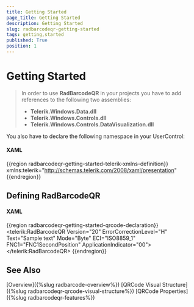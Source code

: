 ```yaml
---
title: Getting Started
page_title: Getting Started
description: Getting Started
slug: radbarcodeqr-getting-started
tags: getting,started
published: True
position: 1
---
```


# Getting Started

>In order to use __RadBarcodeQR__ in your projects you have to add references to the following two assemblies:
>	- __Telerik.Windows.Data.dll__ 
>	- __Telerik.Windows.Controls.dll__ 
>	- __Telerik.Windows.Controls.DataVisualization.dll__

You also have to declare the following namespace in your UserControl:

#### __XAML__
{{region radbarcodeqr-getting-started-telerik-xmlns-definition}}
	 xmlns:telerik="http://schemas.telerik.com/2008/xaml/presentation"
{{endregion}}

## Defining RadBarcodeQR

#### __XAML__
{{region radbarcodeqr-getting-started-qrcode-declaration}}
	<telerik:RadBarcodeQR  Version="20" ErrorCorrectionLevel="H" Text="Sample text" 
							Mode="Byte" ECI="ISO8859_1" 
							FNC1="FNC1SecondPosition" 
							ApplicationIndicator="00">
	</telerik:RadBarcodeQR>
{{endregion}}

## See Also
[Overview]({%slug radbarcode-overview%})
[QRCode Visual Structure]({%slug radbarcodeqr-qrcode-visual-structure%})
[QRCode Properties]({%slug radbarcodeqr-features%})